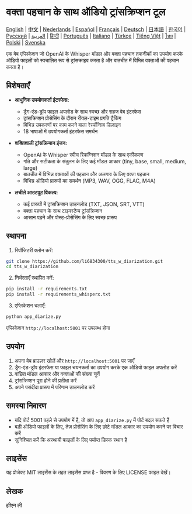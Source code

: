 # वक्ता पहचान के साथ ऑडियो ट्रांसक्रिप्शन टूल

[English](../README.md) | [中文](README_zh.md) | [Nederlands](README_nl.md) | [Español](README_es.md) | [Français](README_fr.md) | [Deutsch](README_de.md) | [日本語](README_ja.md) | [한국어](README_ko.md) | [Русский](README_ru.md) | [العربية](README_ar.md) | [हिन्दी](README_hi.md) | [Português](README_pt.md) | [Italiano](README_it.md) | [Türkçe](README_tr.md) | [Tiếng Việt](README_vi.md) | [ไทย](README_th.md) | [Polski](README_pl.md) | [Svenska](README_sv.md)

एक वेब एप्लिकेशन जो OpenAI के Whisper मॉडल और वक्ता पहचान तकनीकों का उपयोग करके ऑडियो फाइलों को स्वचालित रूप से ट्रांसक्राइब करता है और बातचीत में विभिन्न वक्ताओं की पहचान करता है।

## विशेषताएँ

- **आधुनिक उपयोगकर्ता इंटरफेस:**
  * ड्रैग-एंड-ड्रॉप फाइल अपलोड के साथ स्वच्छ और सहज वेब इंटरफेस
  * ट्रांसक्रिप्शन प्रोसेसिंग के दौरान रीयल-टाइम प्रगति ट्रैकिंग
  * विभिन्न उपकरणों पर काम करने वाला रेस्पॉन्सिव डिज़ाइन
  * 18 भाषाओं में उपयोगकर्ता इंटरफेस समर्थन

- **शक्तिशाली ट्रांसक्रिप्शन इंजन:**
  * OpenAI के Whisper स्पीच रिकग्निशन मॉडल के साथ एकीकरण
  * गति और सटीकता के संतुलन के लिए कई मॉडल आकार (tiny, base, small, medium, large)
  * बातचीत में विभिन्न वक्ताओं की पहचान और अलगाव के लिए वक्ता पहचान
  * विभिन्न ऑडियो प्रारूपों का समर्थन (MP3, WAV, OGG, FLAC, M4A)

- **लचीले आउटपुट विकल्प:**
  * कई प्रारूपों में ट्रांसक्रिप्शन डाउनलोड (TXT, JSON, SRT, VTT)
  * वक्ता पहचान के साथ टाइमस्टैम्प ट्रांसक्रिप्शन
  * आसान पढ़ने और पोस्ट-प्रोसेसिंग के लिए स्वच्छ प्रारूप

## स्थापना

1. रिपॉजिटरी क्लोन करें:
```bash
git clone https://github.com/li6834300/tts_w_diarization.git
cd tts_w_diarization
```

2. निर्भरताएँ स्थापित करें:
```bash
pip install -r requirements.txt
pip install -r requirements_whisperx.txt
```

3. एप्लिकेशन चलाएँ:
```bash
python app_diarize.py
```

एप्लिकेशन `http://localhost:5001` पर उपलब्ध होगा

## उपयोग

1. अपना वेब ब्राउज़र खोलें और `http://localhost:5001` पर जाएँ
2. ड्रैग-एंड-ड्रॉप इंटरफेस या फाइल चयनकर्ता का उपयोग करके एक ऑडियो फाइल अपलोड करें
3. वांछित मॉडल आकार और वक्ताओं की संख्या चुनें
4. ट्रांसक्रिप्शन पूरा होने की प्रतीक्षा करें
5. अपने पसंदीदा प्रारूप में परिणाम डाउनलोड करें

## समस्या निवारण

- यदि पोर्ट 5001 पहले से उपयोग में है, तो आप `app_diarize.py` में पोर्ट बदल सकते हैं
- बड़ी ऑडियो फाइलों के लिए, तेज़ प्रोसेसिंग के लिए छोटे मॉडल आकार का उपयोग करने पर विचार करें
- सुनिश्चित करें कि अस्थायी फाइलों के लिए पर्याप्त डिस्क स्थान है

## लाइसेंस

यह प्रोजेक्ट MIT लाइसेंस के तहत लाइसेंस प्राप्त है - विवरण के लिए LICENSE फाइल देखें।

## लेखक

झीएन ली 